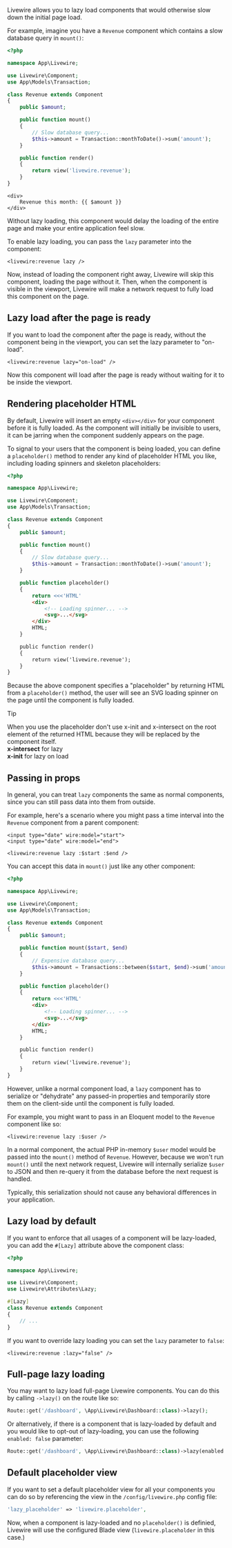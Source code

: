 Livewire allows you to lazy load components that would otherwise slow down the initial page load.

For example, imagine you have a `Revenue` component which contains a slow database query in `mount()`:

```php
<?php

namespace App\Livewire;

use Livewire\Component;
use App\Models\Transaction;

class Revenue extends Component
{
    public $amount;

    public function mount()
    {
        // Slow database query...
        $this->amount = Transaction::monthToDate()->sum('amount');
    }

    public function render()
    {
        return view('livewire.revenue');
    }
}
```

```blade
<div>
    Revenue this month: {{ $amount }}
</div>
```

Without lazy loading, this component would delay the loading of the entire page and make your entire application feel slow.

To enable lazy loading, you can pass the `lazy` parameter into the component:

```blade
<livewire:revenue lazy />
```

Now, instead of loading the component right away, Livewire will skip this component, loading the page without it. Then, when the component is visible in the viewport, Livewire will make a network request to fully load this component on the page.

## Lazy load after the page is ready

If you want to load the component after the page is ready, without the component being in the viewport, you can set the lazy parameter to "on-load".

```blade
<livewire:revenue lazy="on-load" />
```

Now this component will load after the page is ready without waiting for it to be inside the viewport.

## Rendering placeholder HTML

By default, Livewire will insert an empty `<div></div>` for your component before it is fully loaded. As the component will initially be invisible to users, it can be jarring when the component suddenly appears on the page.

To signal to your users that the component is being loaded, you can define a `placeholder()` method to render any kind of placeholder HTML you like, including loading spinners and skeleton placeholders:

```php
<?php

namespace App\Livewire;

use Livewire\Component;
use App\Models\Transaction;

class Revenue extends Component
{
    public $amount;

    public function mount()
    {
        // Slow database query...
        $this->amount = Transaction::monthToDate()->sum('amount');
    }

    public function placeholder()
    {
        return <<<'HTML'
        <div>
            <!-- Loading spinner... -->
            <svg>...</svg>
        </div>
        HTML;
    }

    public function render()
    {
        return view('livewire.revenue');
    }
}
```

Because the above component specifies a "placeholder" by returning HTML from a `placeholder()` method, the user will see an SVG loading spinner on the page until the component is fully loaded.

> [!tip]
>
> When you use the placeholder don't use x-init and x-intersect on the root element of the returned HTML because they will be replaced by the component itself.
> <br>
> <b>x-intersect</b> for lazy
> <br>
> <b>x-init</b> for lazy on load
>

## Passing in props

In general, you can treat `lazy` components the same as normal components, since you can still pass data into them from outside.

For example, here's a scenario where you might pass a time interval into the `Revenue` component from a parent component:

```blade
<input type="date" wire:model="start">
<input type="date" wire:model="end">

<livewire:revenue lazy :$start :$end />
```

You can accept this data in `mount()` just like any other component:

```php
<?php

namespace App\Livewire;

use Livewire\Component;
use App\Models\Transaction;

class Revenue extends Component
{
    public $amount;

    public function mount($start, $end)
    {
        // Expensive database query...
        $this->amount = Transactions::between($start, $end)->sum('amount');
    }

    public function placeholder()
    {
        return <<<'HTML'
        <div>
            <!-- Loading spinner... -->
            <svg>...</svg>
        </div>
        HTML;
    }

    public function render()
    {
        return view('livewire.revenue');
    }
}
```

However, unlike a normal component load, a `lazy` component has to serialize or "dehydrate" any passed-in properties and temporarily store them on the client-side until the component is fully loaded.

For example, you might want to pass in an Eloquent model to the `Revenue` component like so:

```blade
<livewire:revenue lazy :$user />
```

In a normal component, the actual PHP in-memory `$user` model would be passed into the `mount()` method of `Revenue`. However, because we won't run `mount()` until the next network request, Livewire will internally serialize `$user` to JSON and then re-query it from the database before the next request is handled.

Typically, this serialization should not cause any behavioral differences in your application.

## Lazy load by default

If you want to enforce that all usages of a component will be lazy-loaded, you can add the `#[Lazy]` attribute above the component class:

```php
<?php

namespace App\Livewire;

use Livewire\Component;
use Livewire\Attributes\Lazy;

#[Lazy]
class Revenue extends Component
{
    // ...
}
```

If you want to override lazy loading you can set the `lazy` parameter to `false`:

```blade
<livewire:revenue :lazy="false" />
```

## Full-page lazy loading

You may want to lazy load full-page Livewire components. You can do this by calling `->lazy()` on the route like so:

```php
Route::get('/dashboard', \App\Livewire\Dashboard::class)->lazy();
```

Or alternatively, if there is a component that is lazy-loaded by default and you would like to opt-out of lazy-loading, you can use the following `enabled: false` parameter:

```php
Route::get('/dashboard', \App\Livewire\Dashboard::class)->lazy(enabled: false);
```

## Default placeholder view

If you want to set a default placeholder view for all your components you can do so by referencing the view in the `/config/livewire.php` config file:

```php
'lazy_placeholder' => 'livewire.placeholder',
```

Now, when a component is lazy-loaded and no `placeholder()` is definied, Livewire will use the configured Blade view (`livewire.placeholder` in this case.)
